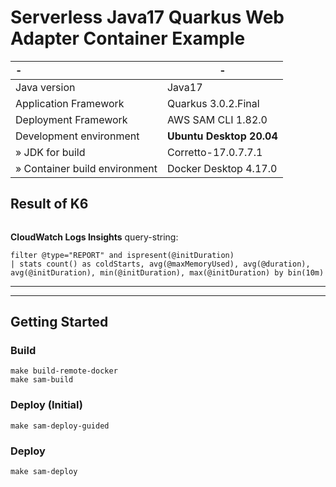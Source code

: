 # Serverless Java17 Quarkus Web Adapter Container Example

| -                             | -                        |
|:------------------------------|--------------------------|
| Java version                  | Java17                   |
| Application Framework         | Quarkus 3.0.2.Final      |
| Deployment Framework          | AWS SAM CLI 1.82.0       |
| Development environment       | **Ubuntu Desktop 20.04** |
| » JDK for build               | Corretto-17.0.7.7.1      |
| » Container build environment | Docker Desktop 4.17.0    |

## Result of K6

```
```

**CloudWatch Logs Insights**
query-string:
```
filter @type="REPORT" and ispresent(@initDuration)
| stats count() as coldStarts, avg(@maxMemoryUsed), avg(@duration), avg(@initDuration), min(@initDuration), max(@initDuration) by bin(10m)
```
---

---

## Getting Started

### Build
```make
make build-remote-docker
make sam-build
```

### Deploy (Initial)
```make
make sam-deploy-guided
```

### Deploy
```
make sam-deploy
```

